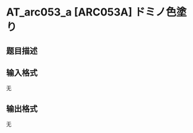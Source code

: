 # AT_arc053_a [ARC053A] ドミノ色塗り

## 题目描述

[problemUrl]: https://atcoder.jp/contests/arc053/tasks/arc053_a

## 输入格式

无

## 输出格式

无